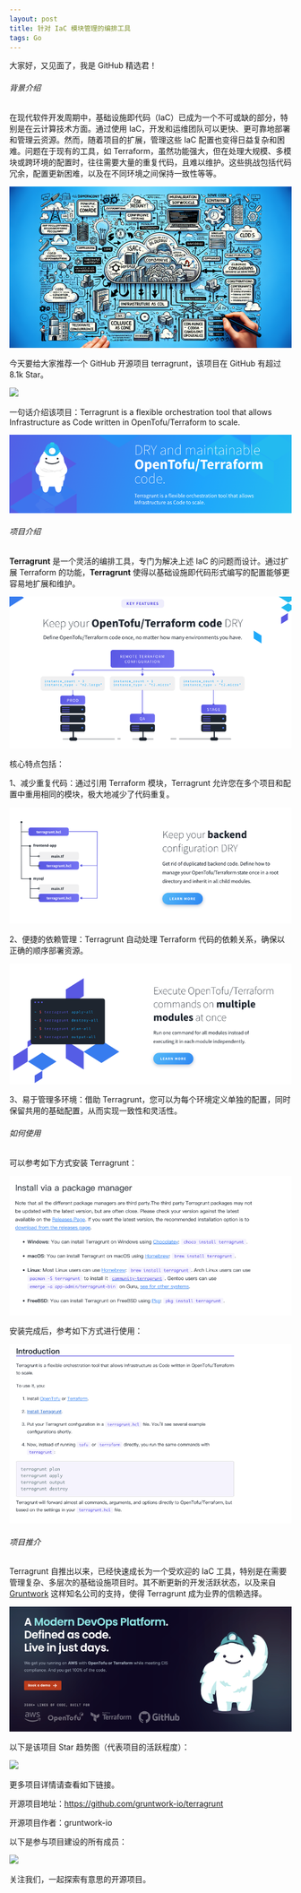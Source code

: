 ```yaml
---
layout: post
title: 针对 IaC 模块管理的编排工具
tags: Go
---
```


大家好，又见面了，我是 GitHub 精选君！

###### 背景介绍

在现代软件开发周期中，基础设施即代码（IaC）已成为一个不可或缺的部分，特别是在云计算技术方面。通过使用 IaC，开发和运维团队可以更快、更可靠地部署和管理云资源。然而，随着项目的扩展，管理这些 IaC 配置也变得日益复杂和困难。问题在于现有的工具，如 Terraform，虽然功能强大，但在处理大规模、多模块或跨环境的配置时，往往需要大量的重复代码，且难以维护。这些挑战包括代码冗余，配置更新困难，以及在不同环境之间保持一致性等等。

![](https://raw.githubusercontent.com/ZhuPeng/pic/master/mac/compress_tmp-946055d5765b7e171df960bbcae02d1c.png)

今天要给大家推荐一个 GitHub 开源项目 terragrunt，该项目在 GitHub 有超过 8.1k Star。

![](https://stats.deeptrain.net/repo/gruntwork-io/terragrunt/?theme=light)

一句话介绍该项目：Terragrunt is a flexible orchestration tool that allows Infrastructure as Code written in OpenTofu/Terraform to scale.

![](https://raw.githubusercontent.com/ZhuPeng/pic/master/images/compress_image-20240917230316796.png)

###### 项目介绍

**Terragrunt** 是一个灵活的编排工具，专门为解决上述 IaC 的问题而设计。通过扩展 Terraform 的功能，**Terragrunt** 使得以基础设施即代码形式编写的配置能够更容易地扩展和维护。

![](https://raw.githubusercontent.com/ZhuPeng/pic/master/images/compress_image-20240917230347751.png)

核心特点包括：

1、减少重复代码：通过引用 Terraform 模块，Terragrunt 允许您在多个项目和配置中重用相同的模块，极大地减少了代码重复。

![](https://raw.githubusercontent.com/ZhuPeng/pic/master/images/compress_image-20240917230448598.png)

2、便捷的依赖管理：Terragrunt 自动处理 Terraform 代码的依赖关系，确保以正确的顺序部署资源。

![](https://raw.githubusercontent.com/ZhuPeng/pic/master/images/compress_image-20240917230522396.png)

3、易于管理多环境：借助 Terragrunt，您可以为每个环境定义单独的配置，同时保留共用的基础配置，从而实现一致性和灵活性。

###### 如何使用

可以参考如下方式安装 Terragrunt：

![](https://raw.githubusercontent.com/ZhuPeng/pic/master/images/compress_image-20240917230729243.png)

安装完成后，参考如下方式进行使用：

![](https://raw.githubusercontent.com/ZhuPeng/pic/master/images/compress_image-20240917230759631.png)

###### 项目推介

Terragrunt 自推出以来，已经快速成长为一个受欢迎的 IaC 工具，特别是在需要管理复杂、多层次的基础设施项目时。其不断更新的开发活跃状态，以及来自 [Gruntwork](https://gruntwork.io/) 这样知名公司的支持，使得 Terragrunt 成为业界的信赖选择。

![](https://raw.githubusercontent.com/ZhuPeng/pic/master/images/compress_image-20240917230957435.png)

以下是该项目 Star 趋势图（代表项目的活跃程度）：

![](https://api.star-history.com/svg?repos=gruntwork-io/terragrunt&type=Timeline)

更多项目详情请查看如下链接。

开源项目地址：https://github.com/gruntwork-io/terragrunt 

开源项目作者：gruntwork-io

以下是参与项目建设的所有成员：

![](https://contrib.rocks/image?repo=gruntwork-io/terragrunt)

关注我们，一起探索有意思的开源项目。

